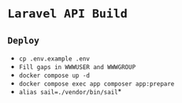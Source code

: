 # `Laravel API Build`

## `Deploy`

- `cp .env.example .env`
- `Fill gaps in WWWUSER and WWWGROUP`
- `docker compose up -d`
- `docker compose exec app composer app:prepare`
- `alias sail=./vendor/bin/sail`*
